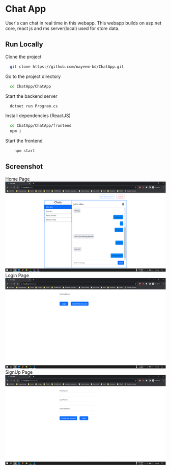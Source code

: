 
# Chat App

User's can chat in real time in this webapp.
This webapp builds on asp.net core, react js and ms server(local) used for store data.



## Run Locally

Clone the project

```bash
  git clone https://github.com/nayeem-bd/ChatApp.git
```

Go to the project directory

```bash
  cd ChatApp/ChatApp
```

Start the backend server

```bash
  dotnet run Program.cs
```
Install dependencies (ReactJS)

```bash
  cd ChatApp/ChatApp/frontend
  npm i
```
Start the frontend

```bash
    npm start
```
## Screenshot
Home Page
![HomePage Screenshot](https://github.com/nayeem-bd/ChatApp/blob/main/ChatApp/Screenshot/screenshot.png)
Login Page
![LogInPage Screenshot](https://github.com/nayeem-bd/ChatApp/blob/main/ChatApp/Screenshot/LoginPage.png)
SignUp Page
![SignUpPage Screenshot](https://github.com/nayeem-bd/ChatApp/blob/main/ChatApp/Screenshot/SignUpPage.png)
